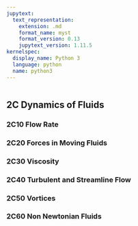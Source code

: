 ```yaml
---
jupytext:
  text_representation:
    extension: .md
    format_name: myst
    format_version: 0.13
    jupytext_version: 1.11.5
kernelspec:
  display_name: Python 3
  language: python
  name: python3
---
```


```{contents}
```

## 2C	Dynamics of Fluids

### 2C10	Flow Rate
### 2C20	Forces in Moving Fluids
### 2C30	Viscosity
### 2C40	Turbulent and Streamline Flow
### 2C50	Vortices
### 2C60	Non Newtonian Fluids
